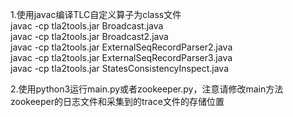 1.使用javac编译TLC自定义算子为class文件<br/>
  javac -cp tla2tools.jar Broadcast.java<br/>
  javac -cp tla2tools.jar Broadcast2.java<br/>
  javac -cp tla2tools.jar ExternalSeqRecordParser2.java<br/>
  javac -cp tla2tools.jar ExternalSeqRecordParser3.java<br/>
  javac -cp tla2tools.jar StatesConsistencyInspect.java<br/>
  
2.使用python3运行main.py或者zookeeper.py，注意请修改main方法zookeeper的日志文件和采集到的trace文件的存储位置<br/>

  
